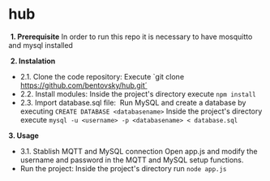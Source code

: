 # hub

 **1. Prerequisite** 
In order to run this repo it is necessary to have mosquitto and mysql installed

 **2. Instalation**
 - 2.1. Clone the code repository:
Execute `git clone https://github.com/bentovsky/hub.git´
 - 2.2. Install modules:
Inside the project's directory execute `npm install`
 - 2.3. Import database.sql file:
 Run MySQL and create a database by executing `CREATE DATABASE <databasename>`
Inside the project's directory execute `mysql -u <username> -p <databasename> < database.sql`

**3. Usage**
 - 3.1. Stablish MQTT and MySQL connection
Open app.js and modify the username and password in the MQTT and MySQL setup functions.
 - Run the project:
  Inside the project's directory run `node app.js`
